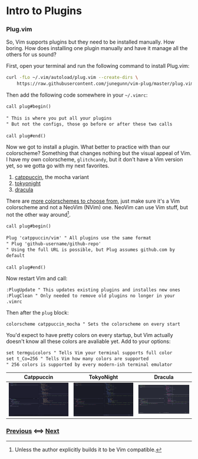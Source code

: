# Intro to Plugins

### Plug.vim

So, Vim supports plugins but they need to be installed manually. How
boring. How does installing one plugin manually and have it manage all the
others for us sound?

First, open your terminal and run the following command to install Plug.vim:

```bash
curl -fLo ~/.vim/autoload/plug.vim --create-dirs \
    https://raw.githubusercontent.com/junegunn/vim-plug/master/plug.vim
```

Then add the following code somewhere in your `~/.vimrc`:

```vim
call plug#begin()

" This is where you put all your plugins
" But not the configs, those go before or after these two calls

call plug#end()
```

Now we got to install a plugin. What better to practice with than our
colorscheme? Something that changes nothing but the visual appeal of Vim. I have
my own colorscheme, `glitchcandy`, but it don't have a Vim version yet, so we
gotta go with my next favorites.

1. [catppuccin](https://vimcolorschemes.com/catppuccin/vim), the mocha variant
2. [tokyonight](https://vimcolorschemes.com/ghifarit53/tokyonight-vim)
3. [dracula](https://vimcolorschemes.com/dracula/vim)

There are [more colorschemes to choose from](https://vimcolorschemes.com), just
make sure it's a Vim colorscheme and not a NeoVim (NVim) one. NeoVim can use Vim
stuff, but not the other way around[^1].

[^1]: Unless the author explicitly builds it to be Vim compatible.

```vim
call plug#begin()

Plug 'catppuccin/vim' " All plugins use the same format
" Plug 'github-username/github-repo'
" Using the full URL is possible, but Plug assumes github.com by default

call plug#end()
```

Now restart Vim and call:

```vim
:PlugUpdate " This updates existing plugins and installes new ones
:PlugClean " Only needed to remove old plugins no longer in your .vimrc
```

Then after the `plug` block:

```vim
colorscheme catppuccin_mocha " Sets the colorscheme on every start
```

You'd expect to have pretty colors on every startup, but Vim actually doesn't
know all these colors are avaliable yet. Add to your options:

```vim
set termguicolors " Tells Vim your terminal supports full color
set t_Co=256 " Tells Vim how many colors are supported
" 256 colors is supported by every modern-ish terminal emulator
```

| Catppuccin | TokyoNight | Dracula |
|:----------:|:----------:|:-------:|
| ![Catppuccin](/Assets/Catppuccin.png) | ![TokyoNight](/Assets/TokyoNight.png) | ![Dracula](/Assets/Dracula.png) |

### [Previous](/Tutorial/02_Setting_your_Settings.md) <==> [Next](/Tutorial/04_Pretty_but_Useful.md)
